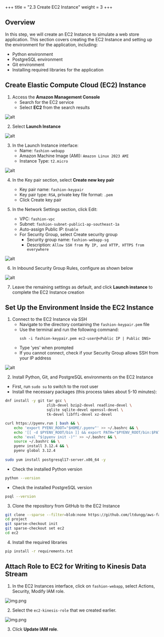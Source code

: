 +++
title = "2.3 Create EC2 Instance"
weight = 3
+++

## Overview
In this step, we will create an EC2 Instance to simulate a web store application.
This section covers creating the EC2 Instance and setting up the environment for the application, including:
- Python environment
- PostgreSQL environment
- Git environment
- Installing required libraries for the application

## Create Elastic Compute Cloud (EC2) Instance
1. Access the **Amazon Management Console**
    - Search for the EC2 service
    - Select **EC2** from the search results

![alt](/images/preparation/ec2-1.png)

2. Select **Launch Instance**

![alt](/images/preparation/ec2-2.png)

3. In the Launch Instance interface:
   - Name: `fashion-webapp`
   - Amazon Machine Image (AMI): `Amazon Linux 2023 AMI`
   - Instance Type: `t2.micro`

![alt](/images/preparation/ec2-3.png)

4. In the Key pair section, select **Create new key pair**
   - Key pair name: `fashion-keypair`
   - Key pair type: `RSA`, private key file format: `.pem`
   - Click Create key pair

5. In the Network Settings section, click Edit:
   - VPC: `fashion-vpc`
   - Subnet: `fashion-subnet-public1-ap-southeast-1a`
   - Auto-assign Public IP: `Enable`
   - For Security Group, select Create security group
     - Security group name: `fashion-webapp-sg`
     - Description: `Allow SSH from My IP, and HTTP, HTTPS from everywhere`

![alt](/images/preparation/ec2-4.png)

6. In Inbound Security Group Rules, configure as shown below

![alt](/images/preparation/ec2-5.png)

7. Leave the remaining settings as default, and click **Launch instance** to complete the EC2 Instance creation

## Set Up the Environment Inside the EC2 Instance
1. Connect to the EC2 Instance via SSH
   - Navigate to the directory containing the `fashion-keypair.pem` file
   - Use the terminal and run the following command:
     ```
     ssh -i fashion-keypair.pem ec2-user@<Public IP | Public DNS>
     ```
   - Type 'yes' when prompted
   - If you cannot connect, check if your Security Group allows SSH from your IP address

![alt](/images/preparation/ec2-6.png)

2. Install Python, Git, and PostgreSQL environments on the EC2 Instance
- First, run `sudo su` to switch to the root user
- Install the necessary packages (this process takes about 5-10 minutes):

```bash
dnf install -y git tar gcc \
                   zlib-devel bzip2-devel readline-devel \
                   sqlite sqlite-devel openssl-devel \
                   tk-devel libffi-devel xz-devel

curl https://pyenv.run | bash && \
    echo 'export PYENV_ROOT="$HOME/.pyenv"' >> ~/.bashrc && \
    echo '[[ -d $PYENV_ROOT/bin ]] && export PATH="$PYENV_ROOT/bin:$PATH"' >> ~/.bashrc && \
    echo 'eval "$(pyenv init -)"' >> ~/.bashrc && \
    source ~/.bashrc && \
    pyenv install 3.12.4 && \
    pyenv global 3.12.4
 
sudo yum install postgresql17-server.x86_64 -y
```

- Check the installed Python version

```bash
python --version
```

- Check the installed PostgreSQL version
```bash
psql --version
```

3. Clone the repository from GitHub to the EC2 Instance
```bash
git clone --sparse --filter=blob:none https://github.com/ltdungg/aws-fashion-data-pipeline.git project
cd project
git sparse-checkout init
git sparse-checkout set ec2
cd ec2
```

4. Install the required libraries
```bash
pip install -r requirements.txt
```


## Attach Role to EC2 for Writing to Kinesis Data Stream
1. In the EC2 Instances interface, click on `fashion-webapp`, select Actions, Security, Modify IAM role.

![img.png](/images/test-connection/img.png)

2. Select the `ec2-kinesis-role` that we created earlier.

![img.png](/images/test-connection/img_1.png)

3. Click **Update IAM role**.
